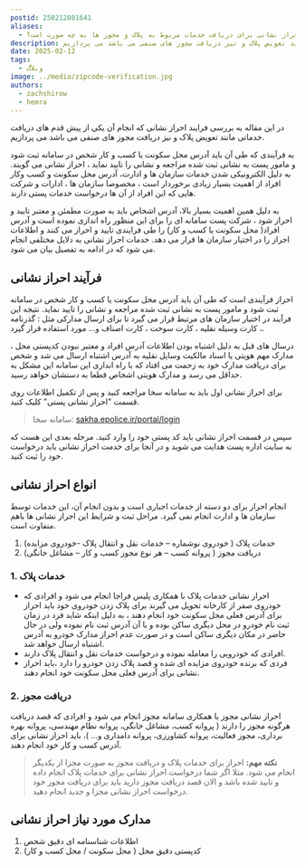 ```yaml
---
postid: 250212081641
aliases:
  - فرایند احراز نشانی برای دریافت خدمات مربوط به پلاک و مجوز ها به چه صورت است؟
description: در این مقاله به بررسی فرایند احراز نشانی که انجام آن یکی از پیش قدم های دریافت خدماتی مانند تعویض پلاک و نیز دریافت مجوز های صنفی می باشد می پردازیم.
date: 2025-02-12
tags:
  - وبلاگ
image: ../media/zipcode-verification.jpg
authors:
  - zachshirow
  - hemra
---
```



در این مقاله به بررسی فرایند احراز نشانی که انجام آن یکی از پیش قدم های دریافت خدماتی مانند تعویض پلاک و نیز دریافت مجوز های صنفی می باشد می پردازیم. 

به فرآیندی که طی آن باید آدرس محل سکونت یا کسب و کار شخص در سامانه ثبت شود و مامور پست به نشانی ثبت شده مراجعه  و  نشانی را تایید نماید ، احراز نشانی می گویند. به دلیل الکترونیکی شدن خدمات سازمان ها و ادارت، آدرس محل سکونت و کسب وکار افراد از اهمیت بسیار زیادی برخوردار است ، مخصوصا سازمان ها ، ادارات و شرکت هایی که این افراد از آن ها درخواست خدمات پستی دارند.

به دلیل همین اهمیت بسیار بالا، آدرس اشخاص باید به صورت مطمئن و معتبر تایید و احراز شود ، شرکت پست سامانه ای را برای این منظور راه اندازی نموده است و آدرس افراد( محل سکونت یا کسب و کار) را طی فرایندی تایید و احراز می کنند و اطلاعات احراز را در اختیار سازمان ها قرار می دهد. خدمات احراز نشانی به دلایل مختلفی انجام می شود که در ادامه به تفصیل بیان می شود.
## فرآیند احراز نشانی

احراز فرآیندی است که طی آن باید آدرس محل سکونت یا کسب و کار شخص در سامانه ثبت شود و مامور پست به نشانی ثبت شده مراجعه  و  نشانی را تایید نماید. نتیجه این فرآیند در اختیار سازمان های مرتبط قرار می گیرد تا برای ارسال مدارکی مثل : گذرنامه ، کارت وسیله نقلیه ، کارت سوخت ، کارت اصناف و… مورد استفاده قرار گیرد.

درسال های قبل به دلیل اشتباه بودن اطلاعات آدرس افراد و معتبر نبودن کدپستی محل ، مدارک مهم هویتی یا اسناد مالکیت وسایل نقلیه به آدرس اشتباه ارسال می شد و  شخص برای دریافت مدارک خود به زحمت می افتاد که با راه اندازی این سامانه این مشکل به حداقل می رسد و مدارک هویتی اشخاص قطعا به دستشان خواهد رسید.

برای احراز نشانی اول باید به سامانه سخا مراجعه کنید و پس از تکمیل اطلاعات روی قسمت "احراز نشانی پستی" کلیک کنید. 

> سامانه سخا: [sakha.epolice.ir/portal/login](sakha.epolice.ir/portal/login)

سپس در قسمت احراز نشانی باید کد پستی خود را وارد کنید. مرحله بعدی این هست که به سایت اداره پست هدایت می شوید و در آنجا برای خدمت احراز نشانی باید درخواست خود را ثبت کنید.  

## انواع احراز نشانی

انجام احراز برای دو دسته از خدمات اجباری است و بدون انجام آن،  این خدمات توسط سازمان ها و ادارت انجام نمی گیرد. مراحل ثبت و شرایط این احراز نشانی ها باهم متفاوت است. 

1. خدمات پلاک ( خودروی نوشماره – خدمات نقل و انتقال پلاک -خودروی مزایده)
2. دریافت مجوز ( پروانه کسب – هر نوع مجوز کسب و کار – مشاغل خانگی)

### 1. خدمات پلاک

- احراز نشانی خدمات پلاک با همکاری پلیس فراجا انجام می شود و افرادی که خودروی صفر از کارخانه تحویل می گیرند برای پلاک زدن خودروی خود باید احراز برای آدرس فعلی محل سکونت خود انجام دهند ، به دلیل اینکه شاید فرد در زمان ثبت نام خودرو در محل دیگری ساکن بوده و با آن آدرس ثبت نام نموده ولی در حال حاضر در مکان دیگری ساکن است و در صورت عدم احراز مدارک خودرو به آدرس اشتباه ارسال خواهد شد. 
- افرادی که خودرویی را معامله نموده و درخواست خدمات نقل و انتقال پلاک دارند. 
- فردی که برنده خودروی مزایده ای شده و قصد پلاک زدن خودرو را دارد ،باید احراز نشانی برای آدرس فعلی محل سکونت خود انجام دهند.
### 2. دریافت مجوز

احراز نشانی مجوز با همکاری سامانه مجوز انجام می شود و افرادی که قصد دریافت هرگونه مجوز را دارند ( پروانه کسب، مشاغل خانگی، پروانه نظام مهندسی، پروانه بهره برداری، مجوز فعالیت، پروانه کشاورزی،  پروانه دامداری و… )، باید احراز نشانی برای آدرس کسب و کار خود انجام دهند.


> **نکته مهم:** احراز  برای خدمات پلاک و دریافت مجوز به صورت مجزا از یکدیگر انجام می شود. مثلا اگر شما درخواست احراز نشانی برای خدمات پلاک انجام داده و تایید شده باشد و الان قصد دریافت مجوز دارید باید برای دریافت مجوز خود درخواست احراز نشانی مجزا و جدید انجام دهید.

 
## مدارک مورد نیاز احراز نشانی

1. اطلاعات شناسنامه ای دقیق شخص
2. کدپستی دقیق محل ( محل سکونت / محل کسب و کار)

